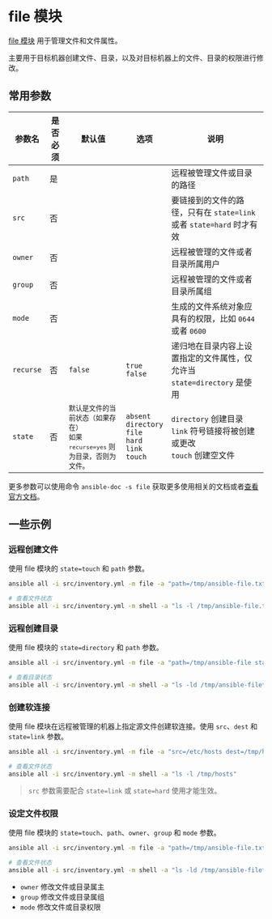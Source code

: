 # file 模块

[file 模块](https://docs.ansible.com/ansible/latest/collections/ansible/builtin/file_module.html) 用于管理文件和文件属性。

主要用于目标机器创建文件、目录，以及对目标机器上的文件、目录的权限进行修改。


## 常用参数

| 参数名       | 是否必须 | 默认值                                                               | 选项                                                                         | 说明                                                          |
|-----------|------|-------------------------------------------------------------------|----------------------------------------------------------------------------|-------------------------------------------------------------|
| `path`    | 是    |                                                                   |                                                                            | 远程被管理文件或目录的路径                                               |
| `src`     | 否    |                                                                   |                                                                            | 要链接到的文件的路径，只有在 `state=link` 或者 `state=hard` 时才有效            |
| `owner`   | 否    |                                                                   |                                                                            | 远程被管理的文件或者目录所属用户                                            |
| `group`   | 否    |                                                                   |                                                                            | 远程被管理的文件或者目录所属组                                             |
| `mode`    | 否    |                                                                   |                                                                            | 生成的文件系统对象应具有的权限，比如 `0644` 或者 `0600`                         |
| `recurse` | 否    | `false`                                                           | `true`<br /> `false`                                                       | 递归地在目录内容上设置指定的文件属性，仅允许当 `state=directory` 是使用               | 
| `state`   | 否    | <small>默认是文件的当前状态（如果存在）<br />如果 `recurse=yes` 则为目录，否则为文件。</small> | `absent`<br />`directory`<br />`file`<br />`hard`<br />`link`<br />`touch` | `directory` 创建目录<br />`link` 符号链接将被创建或更改<br />`touch` 创建空文件 |


更多参数可以使用命令 `ansible-doc -s file` 获取更多使用相关的文档或者[查看官方文档](https://docs.ansible.com/ansible/latest/collections/ansible/builtin/file_module.html)。


## 一些示例

### 远程创建文件

使用 file 模块的 `state=touch` 和 `path` 参数。

```bash
ansible all -i src/inventory.yml -m file -a "path=/tmp/ansible-file.txt state=touch"

# 查看文件状态
ansible all -i src/inventory.yml -m shell -a "ls -l /tmp/ansible-file.txt"
```

### 远程创建目录

使用 file 模块的 `state=directory` 和 `path` 参数。

```bash
ansible all -i src/inventory.yml -m file -a "path=/tmp/ansible-file state=directory"

# 查看目录状态
ansible all -i src/inventory.yml -m shell -a "ls -ld /tmp/ansible-file*"
```

### 创建软连接

使用 file 模块在远程被管理的机器上指定源文件创建软连接。使用 `src`、`dest` 和 `state=link` 参数。

```bash
ansible all -i src/inventory.yml -m file -a "src=/etc/hosts dest=/tmp/hosts state=link"

# 查看文件状态
ansible all -i src/inventory.yml -m shell -a "ls -l /tmp/hosts"
```

> `src` 参数需要配合 `state=link` 或 `state=hard` 使用才能生效。



### 设定文件权限

使用 file 模块的 `state=touch`、`path`、`owner`、`group` 和 `mode` 参数。

```bash
ansible all -i src/inventory.yml -m file -a "path=/tmp/ansible-file.txt state=touch owner=www group=www mode=0777" # 注意需要保证 www 用户和用户组在远程服务器上存在

# 查看文件状态
ansible all -i src/inventory.yml -m shell -a "ls -ld /tmp/ansible-file*"
```

- `owner` 修改文件或目录属主
- `group` 修改文件或目录属组
- `mode`  修改文件或目录权限